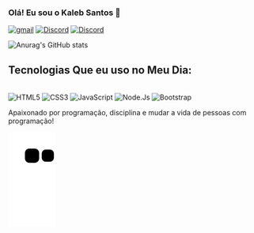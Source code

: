 
### Olá! Eu sou o Kaleb Santos 🖖

[![gmail](https://img.shields.io/badge/Gmail-D14836?style=for-the-badge&logo=gmail&logoColor=white)](https://www.gmail.com)
[![Discord](https://img.shields.io/badge/Discord-7289DA?style=for-the-badge&logo=discord&logoColor=white)](https://www.discord.com)
[![Discord](https://img.shields.io/badge/Twitch-9146FF?style=for-the-badge&logo=twitch&logoColor=white)](https://www.twich.com)

![Anurag's GitHub stats](https://github-readme-stats.vercel.app/api?username=kalebzaki4&show_icons=true&theme=tokyonight)

## Tecnologias Que eu uso no Meu Dia:   

<div style="display: inline_block"><br>
<img alt="HTML5" src="https://img.shields.io/badge/HTML5-E34F26?style=for-the-badge&logo=html5&logoColor=white"/>
<img alt="CSS3" src="https://img.shields.io/badge/CSS3-1572B6?style=for-the-badge&logo=css3&logoColor=white"/>
<img alt="JavaScript" src="https://img.shields.io/badge/JavaScript-323330?style=for-the-badge&logo=javascript&logoColor=F7DF1E"/>
<img alt="Node.Js" src="https://img.shields.io/badge/Node.js-43853D?style=for-the-badge&logo=node.js&logoColor=white"/>
<img alt="Bootstrap" src="https://img.shields.io/badge/Bootstrap-563D7C?style=for-the-badge&logo=bootstrap&logoColor=white"/>
</div>



Apaixonado por programação, disciplina e mudar a vida de pessoas com programação!

  ![Snake animation](https://github.com/kalebzaki4/kalebzaki4/blob/output/github-contribution-grid-snake.svg)
